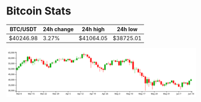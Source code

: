 # Bitcoin Stats

BTC/USDT|24h change|24h high|24h low|
|---|---|---|---|
|$40246.98|3.27%|$41064.05|$38725.01|

<img src="./chart.svg">
